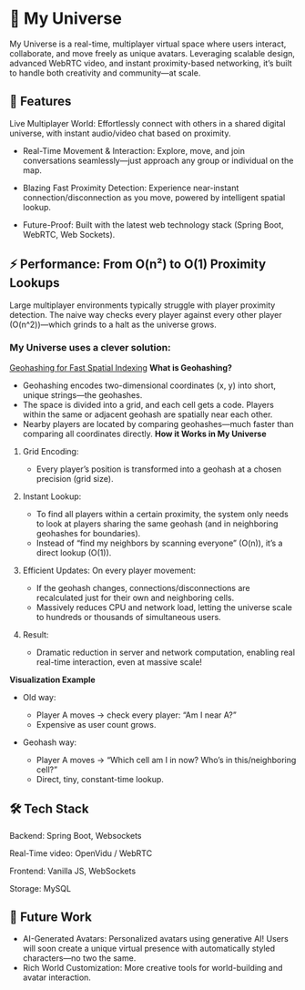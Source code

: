 # 🌌 My Universe
My Universe is a real-time, multiplayer virtual space where users interact, collaborate, and move freely as unique avatars. Leveraging scalable design, advanced WebRTC video, and instant proximity-based networking, it’s built to handle both creativity and community—at scale.

## 🚀 Features
Live Multiplayer World:
Effortlessly connect with others in a shared digital universe, with instant audio/video chat based on proximity.

- Real-Time Movement & Interaction:
  Explore, move, and join conversations seamlessly—just approach any group or individual on the map.

- Blazing Fast Proximity Detection:
  Experience near-instant connection/disconnection as you move, powered by intelligent spatial lookup.

- Future-Proof:
  Built with the latest web technology stack (Spring Boot, WebRTC, Web Sockets).

## ⚡ Performance: From O(n²) to O(1) Proximity Lookups
Large multiplayer environments typically struggle with player proximity detection. The naive way checks every player against every other player (O(n^2))—which grinds to a halt as the universe grows.

### My Universe uses a clever solution:

<u>Geohashing for Fast Spatial Indexing</u>
<b>What is Geohashing?</b>

- Geohashing encodes two-dimensional coordinates (x, y) into short, unique strings—the geohashes.
- The space is divided into a grid, and each cell gets a code. Players within the same or adjacent geohash are spatially near each other.
- Nearby players are located by comparing geohashes—much faster than comparing all coordinates directly.
<b>How it Works in My Universe</b>
1. Grid Encoding:
   - Every player’s position is transformed into a geohash at a chosen precision (grid size).

2. Instant Lookup:
   - To find all players within a certain proximity, the system only needs to look at players sharing the same geohash (and in neighboring geohashes for boundaries).
   - Instead of “find my neighbors by scanning everyone” (O(n)), it’s a direct lookup (O(1)).

3. Efficient Updates:
   On every player movement:
   - If the geohash changes, connections/disconnections are recalculated just for their own and neighboring cells.
   - Massively reduces CPU and network load, letting the universe scale to hundreds or thousands of simultaneous users.

4. Result:
   - Dramatic reduction in server and network computation, enabling real real-time interaction, even at massive scale!

<b>Visualization Example</b>
- Old way:
  - Player A moves → check every player: “Am I near A?”
  - Expensive as user count grows.

- Geohash way:
  - Player A moves → “Which cell am I in now? Who’s in this/neighboring cell?”
  - Direct, tiny, constant-time lookup.
 
## 🛠️ Tech Stack
Backend: Spring Boot, Websockets

Real-Time video: OpenVidu / WebRTC

Frontend: Vanilla JS, WebSockets

Storage: MySQL

## 🌟 Future Work
- AI-Generated Avatars:
  Personalized avatars using generative AI! Users will soon create a unique virtual presence with automatically styled characters—no two the same.
- Rich World Customization:
  More creative tools for world-building and avatar interaction.
